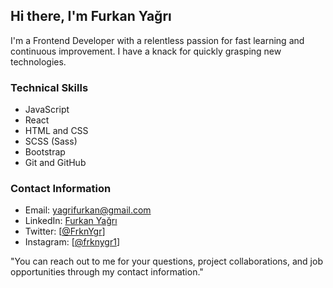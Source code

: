 ## Hi there, I'm Furkan Yağrı

I'm a Frontend Developer with a relentless passion for fast learning and continuous improvement. I have a knack for quickly grasping new technologies.

### Technical Skills
- JavaScript 
- React 
- HTML and CSS
- SCSS (Sass)
- Bootstrap
- Git and GitHub

### Contact Information
- Email: yagrifurkan@gmail.com
- LinkedIn: [Furkan Yağrı]((https://www.linkedin.com/in/furkanyagri/))
- Twitter: [[@FrknYgr](https://twitter.com/FrknYgr)]
- Instagram: [[@frknygr1](https://www.instagram.com/frknygr1/)]

"You can reach out to me for your questions, project collaborations, and job opportunities through my contact information."

































<!---
furkanyagri/furkanyagri is a ✨ special ✨ repository because its `README.md` (this file) appears on your GitHub profile.
You can click the Preview link to take a look at your changes.
--->
